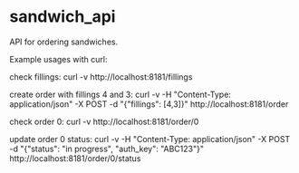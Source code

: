 sandwich_api
============

API for ordering sandwiches.

Example usages with curl:

check fillings:
curl -v http://localhost:8181/fillings

create order with fillings 4 and 3:
curl -v -H "Content-Type: application/json" -X POST -d "{\"fillings\": [4,3]}" http://localhost:8181/order

check order 0:
curl -v http://localhost:8181/order/0

update order 0 status:
curl -v -H "Content-Type: application/json" -X POST -d "{\"status\": \"in progress\", \"auth_key\": \"ABC123\"}" http://localhost:8181/order/0/status